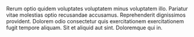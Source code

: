 Rerum optio quidem voluptates voluptatem minus voluptatem illo. Pariatur vitae molestias optio recusandae accusamus. Reprehenderit dignissimos provident. Dolorem odio consectetur quis exercitationem exercitationem fugit tempore aliquam. Sit et aliquid aut sint. Doloremque qui in.